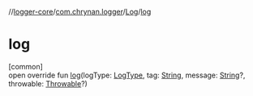 //[logger-core](../../../index.md)/[com.chrynan.logger](../index.md)/[Log](index.md)/[log](log.md)

# log

[common]\
open override fun [log](log.md)(logType: [LogType](../-log-type/index.md), tag: [String](https://kotlinlang.org/api/latest/jvm/stdlib/kotlin/-string/index.html), message: [String](https://kotlinlang.org/api/latest/jvm/stdlib/kotlin/-string/index.html)?, throwable: [Throwable](https://kotlinlang.org/api/latest/jvm/stdlib/kotlin/-throwable/index.html)?)
